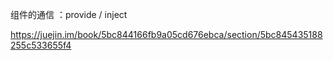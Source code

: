 组件的通信 ：provide / inject

https://juejin.im/book/5bc844166fb9a05cd676ebca/section/5bc845435188255c533655f4



